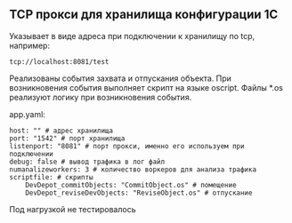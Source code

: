 ## TCP прокси для хранилища конфигурации 1С

Указывает в виде адреса при подключении к хранилищу по tcp, например:

`tcp://localhost:8081/test`

Реализованы события захвата и отпускания объекта. При возникновения события выполняет скрипт на языке oscript. Файлы *.os реализуют логику при возникновения события.

app.yaml:
```
host: "" # адрес хранилища
port: "1542" # порт хранилища
listenport: "8081" # порт прокси, именно его используем при подключении
debug: false # вывод трафика в лог файл
numanalizeworkers: 3 # количество воркеров для анализа трафика
scriptfile: # скрипты
    DevDepot_commitObjects: "CommitObject.os" # помещение
    DevDepot_reviseDevObjects: "ReviseObject.os" # отпускание
```

Под нагрузкой не тестировалось